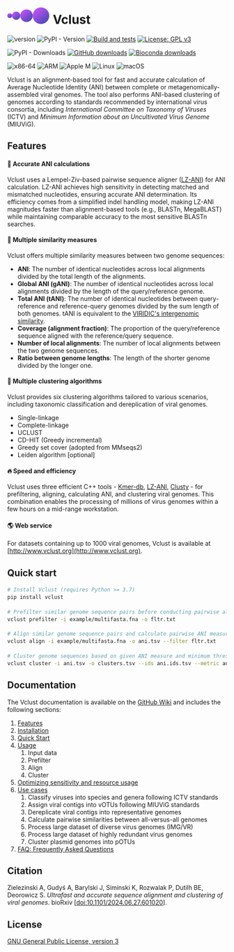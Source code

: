 # <img src="./images/logo.svg" alt="Vclust logo" /> Vclust

![version](https://img.shields.io/badge/version-1.2.8-blue.svg)
![PyPI - Version](https://img.shields.io/pypi/v/vclust?label=PyPI%20version&color=blue)
[![Build and tests](../../workflows/Build%20and%20tests/badge.svg)](../../actions/workflows/main.yml)
[![License: GPL v3](https://img.shields.io/badge/License-GPLv3-blue.svg)](https://www.gnu.org/licenses/gpl-3.0)

![PyPI - Downloads](https://img.shields.io/pypi/dm/vclust?label=PyPI%20downloads)
[![GitHub downloads](https://img.shields.io/github/downloads/refresh-bio/vclust/total.svg?style=flag&label=GitHub%20downloads)](https://github.com/refresh-bio/vclust/releases)
[![Bioconda downloads](https://img.shields.io/conda/dn/bioconda/vclust.svg?style=flag&label=Bioconda%20downloads)](https://anaconda.org/bioconda/vclust)

![x86-64](https://img.shields.io/static/v1?label=%E2%80%8B&message=x86-64&color=yellow&logo=PCGamingWiki&logoColor=white)
![ARM](https://img.shields.io/static/v1?label=%E2%80%8B&message=ARM&color=yellow&logo=Raspberry%20Pi&logoColor=white)
![Apple M](https://img.shields.io/static/v1?label=%E2%80%8B&message=Apple%20M&color=yellow&logo=Apple&logoColor=white)
![Linux](https://img.shields.io/static/v1?label=%E2%80%8B&message=Linux&color=00A98F&logo=linux&logoColor=white)
![macOS](https://img.shields.io/badge/%E2%80%8B-macOS-00A98F?logo=apple)

Vclust is an alignment-based tool for fast and accurate calculation of Average Nucleotide Identity (ANI) between complete or metagenomically-assembled viral genomes. The tool also performs ANI-based clustering of genomes according to standards recommended by international virus consortia, including *International Committee on Taxonomy of Viruses* (ICTV) and *Minimum Information about an Uncultivated Virus Genome* (MIUViG). 

## Features

#### :gem: Accurate ANI calculations

Vclust uses a Lempel-Ziv-based pairwise sequence aligner ([LZ-ANI](https://github.com/refresh-bio/LZ-ANI)) for ANI calculation. LZ-ANI achieves high sensitivity in detecting matched and mismatched nucleotides, ensuring accurate ANI determination. Its efficiency comes from a simplified indel handling model, making LZ-ANI  magnitudes faster than alignment-based tools (e.g., BLASTn, MegaBLAST) while maintaining comparable accuracy to the most sensitive BLASTn searches.

#### :triangular_ruler: Multiple similarity measures

Vclust offers multiple similarity measures between two genome sequences:
- **ANI**: The number of identical nucleotides across local alignments divided by the total length of the alignments.
- **Global ANI (gANI)**: The number of identical nucleotides across local alignments divided by the length of the query/reference genome.
- **Total ANI (tANI)**: The number of identical nucleotides between query-reference and reference-query genomes divided by the sum length of both genomes. tANI is equivalent to the [VIRIDIC's intergenomic similarity](https://doi.org/10.3390/v12111268).
- **Coverage (alignment fraction)**: The proportion of the query/reference sequence aligned with the reference/query sequence.
- **Number of local alignments**: The number of local alignments between the two genome sequences.
- **Ratio between genome lengths**: The length of the shorter genome divided by the longer one.

#### :star2: Multiple clustering algorithms 

Vclust provides six clustering algorithms tailored to various scenarios, including taxonomic classification and dereplication of viral genomes.
- Single-linkage
- Complete-linkage
- UCLUST
- CD-HIT (Greedy incremental)
- Greedy set cover (adopted from MMseqs2)
- Leiden algorithm [optional]

#### :fire: Speed and efficiency 

Vclust uses three efficient C++ tools - [Kmer-db](https://github.com/refresh-bio/kmer-db), [LZ-ANI](https://github.com/refresh-bio/LZ-ANI), [Clusty](https://github.com/refresh-bio/clusty) - for prefiltering, aligning, calculating ANI, and clustering viral genomes. This combination enables the processing of millions of virus genomes within a few hours on a mid-range workstation.

#### :earth_americas: Web service

For datasets containing up to 1000 viral genomes, Vclust is available at [http://www.vclust.org](http://www.vclust.org).

## Quick start

```bash
# Install Vclust (requires Python >= 3.7)
pip install vclust

# Prefilter similar genome sequence pairs before conducting pairwise alignments.
vclust prefilter -i example/multifasta.fna -o fltr.txt

# Align similar genome sequence pairs and calculate pairwise ANI measures.
vclust align -i example/multifasta.fna -o ani.tsv --filter fltr.txt

# Cluster genome sequences based on given ANI measure and minimum threshold.
vclust cluster -i ani.tsv -o clusters.tsv --ids ani.ids.tsv --metric ani --ani 0.95
```
## Documentation

The Vclust documentation is available on the [GitHub Wiki](https://github.com/refresh-bio/vclust/wiki) and includes the following sections:

1. [Features](https://github.com/refresh-bio/vclust/wiki/1-Features)
2. [Installation](https://github.com/refresh-bio/vclust/wiki/2-Installation)
3. [Quick Start](https://github.com/refresh-bio/vclust/wiki/3-Quick-start)
4. [Usage](https://github.com/refresh-bio/vclust/wiki/4-Usage)
   1. Input data
   2. Prefilter
   3. Align
   4. Cluster
5. [Optimizing sensitivity and resource usage](https://github.com/refresh-bio/vclust/wiki/5-Optimizing-sensitivity-and-resource-usage)
6. [Use cases](https://github.com/refresh-bio/vclust/wiki/6-Use-cases)
   1. Classify viruses into species and genera following ICTV standards
   2. Assign viral contigs into vOTUs following MIUViG standards
   3. Dereplicate viral contigs into representative genomes
   4. Calculate pairwise similarities between all-versus-all genomes
   5. Process large dataset of diverse virus genomes (IMG/VR)
   6. Process large dataset of highly redundant virus genomes
   7. Cluster plasmid genomes into pOTUs
7. [FAQ: Frequently Asked Questions](https://github.com/refresh-bio/vclust/wiki/7-FAQ:-Frequently-Asked-Questions)


## Citation

Zielezinski A, Gudyś A, Barylski J, Siminski K, Rozwalak P, Dutilh BE, Deorowicz S. *Ultrafast and accurate sequence alignment and clustering of viral genomes*. bioRxiv [[doi:10.1101/2024.06.27.601020](https://www.biorxiv.org/content/10.1101/2024.06.27.601020)].

## License

[GNU General Public License, version 3](https://www.gnu.org/licenses/gpl-3.0.html)

